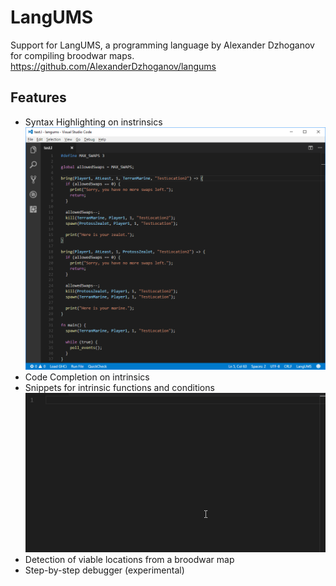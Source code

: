 # LangUMS

Support for LangUMS, a programming language by Alexander Dzhoganov for compiling broodwar maps. https://github.com/AlexanderDzhoganov/langums

## Features
* Syntax Highlighting on instrinsics
![SyntaxHighlighting](images/syntax.png)
* Code Completion on intrinsics
* Snippets for intrinsic functions and conditions
![Snippets](images/snippets.gif)
* Detection of viable locations from a broodwar map
* Step-by-step debugger (experimental)
